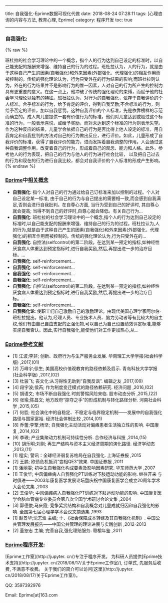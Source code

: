 
---
title: 自我强化-Eprime数据可视化代做
date: 2018-08-24 07:28:11
tags: [心理咨询的内容与方法, 教育心理, Eprime]
category: 程序开发
toc: true

---



<span></span>
<!-- more -->



### 自我强化:

{% raw %}
<div class="p1">班杜拉的社会学习理论中的一个概念，指个人的行为达到自己设定的标准时，以自己能支配的报酬来增强、维持自己的行为的过程。班杜拉认为，人的行为，就是由于这种自己产生的因素(自我强化)和外来因素(外部强化、代理强化)的相互作用而被控制的。传统的强化理论认为，行为只受外在的行为结果的影响;而班杜拉则认为，外在的行为结果并不是影响行为的惟一因素，人对自己的行为所产生的控制力具有更重要的意义。在这一点上，他冲破了传统的强化理论的束缚，而赋予他的社会学习理论以独有的特征。班杜拉认为，对行为的自我强化，依存于自我评价的个人标准。合乎标准的行为，给予肯定的评价，得到自我奖励;不合标准的行为，则给予否定的评价，加以自我惩罚。这种自我评价的个人标准，先是依靠榜样的示范而确立的。成人向儿童提供一套有价值行为的标准，他们对儿童达到或超过这个标准的行为，一般表示喜悦，或给予奖励，而对未达到这个标准的行为则表示失望。作为这种反应的结果，儿童学会依据自己的行为是否比得上他人设定的标准，用自我肯定和自我批判的方法对自己的行为做出反应，进行评价。如此，儿童形成了自我评价的标准，获得了自我评价的能力，进而发挥着自我调整的作用。人会通过这种自我调整作用，改变着自己的行为，形成着自己的观念、能力和人格。此外，参考他人的行为表现，把自己的行为与他人的行为进行社会比较， 以及把自己过去的行为和现在的行为进行自我比较，都会对自我评价的个人标准的形成产生影响。</div>
{% endraw %}



### [Eprime](/tags/Eprime/)中[相关概念](/categories/程序开发)

- **自我强化**: 指个人对自己的行为通过给自己订标准来加以控制的过程。个人对自己设定某一标准, 由于自己的行为与自己提出的需要相一致,而会感到自我满足,否则会进行自我批判。在自尊心方面, 当行为受到自己的好评时, 其自尊心就会提高; 当得不到自己的好评时,自尊心就会降低。有关自己行为...
- **自我强化**: 班杜拉的社会学习理论中的一个概念,指个人的行为达到自己设定的标准时,以自己能支配的报酬来增强、维持自己的行为的过程。班杜拉认为,人的行为,就是由于这种自己产生的因素(自我强化)和外来因素(外部强化、代理强化)的相互作用而被控制的。传统的强化理论认为,行为只受外在的...
- **自我强化**: 自控法(selfcontrol)的第二阶段。在达到某一预定的指标,如神经性厌食病人体重达到预定指标时,进行自我奖励,然后,再提出进一步的治疗目标。...
- **自我强化**: self-reinforcement...
- **自我强化**: self-reinforcement...
- **自我强化**: self-reinforcement...
- **自我强化**: self-reinforcement...
- **自我强化**: 自控法(selfcontrol)的第二阶段。在达到某一预定的指标,如神经性厌食病人体重达到预定指标时,进行自我奖励,然后,再提出进一步的治疗目标。...
- **自我强化**: self-reinforcement...
- **自我强化论**: 使职工们自己激励自己的激励理论。由现代美国心理学家阿尔伯·班杜拉提出。他认为,经理人员、专业技术人员、脑力劳动者等有比较大的自主权,他们有由自己自由支配的正强化物,可以自己为自己设置绩效评定标准,能够实施自我否认。因此,实行自我强化,能使他们对工作更加热心,从...


### [Eprime](/tags/Eprime/)[参考文献](/categories/程序开发/)

- [1]  江波;李非; 创新、政府行为与生产服务业发展. 华南理工大学学报(社会科学版) ,2017,(01)
- [2]  万峰宇;徐生; 美国高校价值观教育的路径依赖及启示. 青岛科技大学学报(社会科学版) ,2017,(02)
- [3]  杜骏飞; 丧文化:从习得性无助到“自我反讽”. 编辑之友 ,2017,(09)
- [4]  段宇波;侯芮; 作为制度变迁模式的路径依赖研究. 经济问题 ,2016,(02)
- [5]  胡语文; 市场不断自我强化  时刻警惕风险来临. 股市动态分析 ,2015,(22)
- [6]  张瑜;陈昌文; 地方政府“掠夺之手”的形成机制与转化路径分析. 河南社会科学 ,2015,(05)
- [7]  何哲; 社会演化中的自稳定、不稳定与临界稳定机制——发展中的自我强化路径与国家富裕. 经济社会体制比较 ,2014,(01)
- [8]  乔蕾;李擎;杨坚; 自我强化主动活动对偏瘫患者生活独立性的影响. 中国康复 ,2014,(02)
- [9]  李瑛; 产业集聚动力机制可持续性分析. 合作经济与科技 ,2014,(15)
- [10]  胡乐明;刘刚; 再生产结构与资本主义经济周期的演化路径. 经济学动态 ,2013,(11)
- [1]  程实; 警讯：全球经济弱复苏格局在自我强化. 上海证券报 ,2015
- [2]  王鹏; 欧债危机抵消“变相QE3”效果. 中国证券报 ,2011
- [1]  潘丽雯; 初中生自我强化构成要素及影响因素研究. 华东师范大学 ,2007
- [1]  王俊华; 中风偏瘫病人自我强化PT训练对下肢运动功能的影响. 继往开来  与时俱进——2003年康复医学发展论坛暨庆祝中国康复医学会成立20周年学术大会论文集 ,2003
- [2]  王俊华; 中风偏瘫病人自我强化PT训练对下肢运动功能的影响. 中国康复医学会脑血管病专业委员会第八次全国学术研讨会论文集 ,2004
- [3]  郭德俊;马庆霞; 竞争奖赏结构和自我概念对儿童成就归因和自我强化的影响. 全国第七届心理学学术会议文摘选集 ,1993
- [1]  赵景华;沈志渔 主编; 十、《社会保障成本转嫁及其自我强化机制》. 中国公共管理发展报告——中国公共管理的理论进展与实践创新 ,2012-2013
- [2]  董恕志 主编; 完善自我,强化理赔服务. 赣榆年鉴 ,2011


### [Eprime](/tags/Eprime/)[程序开发](/categories/程序开发/):
[Eprime工作室](http://jupyter. cn/)专注于程序开发。
为科研人员提供[Eprime技术支持](http://jupyter. cn/2018/08/17/关于Eprime工作室/), 订单式, 先服务后收费, 不满意不收费。
关于我们的简介可以访问[这里](http://jupyter. cn/2018/08/17/关于Eprime工作室/)。

QQ: 3597392976

Email: Eprime[at]163.com


